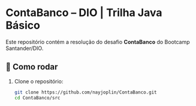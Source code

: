 # ContaBanco – DIO | Trilha Java Básico

Este repositório contém a resolução do desafio **ContaBanco** do Bootcamp Santander/DIO.

## 🚀 Como rodar
1. Clone o repositório:
   ```bash
   git clone https://github.com/nayjoplin/ContaBanco.git
   cd ContaBanco/src
